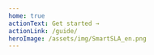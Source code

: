 ```yaml
---
home: true
actionText: Get started →
actionLink: /guide/
heroImage: /assets/img/SmartSLA_en.png
---
```

